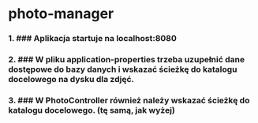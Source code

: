 # photo-manager

### 1. ### Aplikacja startuje na localhost:8080

### 2. ### W pliku application-properties trzeba uzupełnić dane dostępowe do bazy danych i wskazać ścieżkę do katalogu docelowego na dysku dla zdjęć.

### 3. ### W PhotoController również należy wskazać ścieżkę do katalogu docelowego. (tę samą, jak wyżej)
